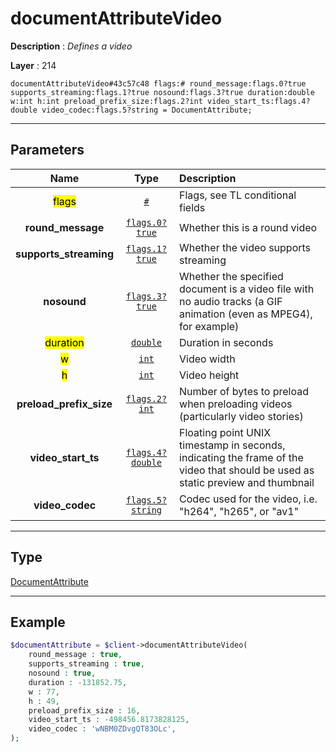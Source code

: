 # documentAttributeVideo

**Description** : *Defines a video*

**Layer** : 214

```tl
documentAttributeVideo#43c57c48 flags:# round_message:flags.0?true supports_streaming:flags.1?true nosound:flags.3?true duration:double w:int h:int preload_prefix_size:flags.2?int video_start_ts:flags.4?double video_codec:flags.5?string = DocumentAttribute;
```

---

## Parameters

| Name | Type | Description |
| :---: | :---: | :--- |
| <mark>flags</mark> | [`#`](type/#) | Flags, see TL conditional fields |
| **round_message** | [`flags.0?true`](type/true) | Whether this is a round video |
| **supports_streaming** | [`flags.1?true`](type/true) | Whether the video supports streaming |
| **nosound** | [`flags.3?true`](type/true) | Whether the specified document is a video file with no audio tracks (a GIF animation (even as MPEG4), for example) |
| <mark>duration</mark> | [`double`](type/double) | Duration in seconds |
| <mark>w</mark> | [`int`](type/int) | Video width |
| <mark>h</mark> | [`int`](type/int) | Video height |
| **preload_prefix_size** | [`flags.2?int`](type/int) | Number of bytes to preload when preloading videos (particularly video stories) |
| **video_start_ts** | [`flags.4?double`](type/double) | Floating point UNIX timestamp in seconds, indicating the frame of the video that should be used as static preview and thumbnail |
| **video_codec** | [`flags.5?string`](type/string) | Codec used for the video, i.e. "h264", "h265", or "av1" |

---

## Type

[DocumentAttribute](type/DocumentAttribute)

---

## Example

```php
$documentAttribute = $client->documentAttributeVideo(
	round_message : true,
	supports_streaming : true,
	nosound : true,
	duration : -131852.75,
	w : 77,
	h : 49,
	preload_prefix_size : 16,
	video_start_ts : -498456.8173828125,
	video_codec : 'wNBM0ZDvgQT83OLc',
);
```